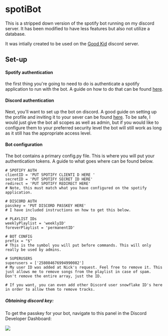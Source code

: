 # spotiBot

This is a stripped down version of the spotify bot running on my discord server. It has been modified to have less features but also not utilize a database.

It was intially created to be used on the [Good Kid](https://twitter.com/goodkidband "Good Kid") discord server. 

## Set-up
#### Spotify authentication
the first thing you're going to need to do is authenticate a spotify application to run with the bot. A guide on how to do that can be found [here](https://developer.spotify.com/documentation/general/guides/authorization-guide/ "here").

#### Discord authentication
Next, you'll want to set up the bot on discord. A good guide on setting up the profile and inviting it to your sever can be found [here](https://discordpy.readthedocs.io/en/latest/discord.html "here"). To be safe, I would just give the bot all scopes as well as admin, but if you would like to configure them to your preferred security level the bot will still work as long as it still has the appropriate access level.

#### Bot configuration

The bot contains a primary config.py file. This is where you will put your authentication tokens. A guide to what goes where can be found below.

```
# SPOTIFY AUTH
clientID = 'PUT SPOTIFY CLIENTI D HERE '
secretID = 'PUT SPOTIFY SECRET ID HERE'
redirect = 'PUT SPOTIFY REDIRECT HERE' 
# Note, this must match what you have configured on the spotify application.

# DISCORD AUTH
passkey = 'PUT DISCORD PASSKEY HERE'
# I have included instructions on how to get this below.

# PLAYLIST IDs
weeklyPlaylist = 'weeklyID'
foreverPlaylist = 'permanentID'

# BOT CONFIG
prefix = "$"
# This is the symbol you will put before commands. This will only really be used by admins.

# SUPERUSERS
superusers = ['258084676994990082'] 
# My user ID was added at Nick's request. Feel free to remove it. This just allows me to remove songs from the playlist in case of spam. Don't remove the entire array, just the ID. 

# If you want, you can even add other Discord user snowflake ID's here in order to allow them to remove tracks.
```

##### Obtaining discord key:
To get the passkey for your bot, navigate to this panel in the Discord Developer Dashboard:

![](https://robocrop.realpython.net/?url=https%3A//files.realpython.com/media/discord-bot-copy-token.1228e6cb6cba.png&w=1512&sig=c8c437a86a1fb23a94e35050f5c969f5f20c4814)
